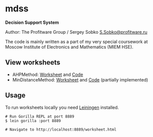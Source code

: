 # mdss

**Decision Support System**

Author: The Profitware Group / Sergey Sobko <S.Sobko@profitware.ru>

The code is mainly written as a part of my very special coursework at
Moscow Institute of Electronics and Mathematics (MIEM HSE).

## View worksheets

* AHPMethod: [Worksheet](http://viewer.gorilla-repl.org/view.html?source=github&user=MIEMHSE&repo=mdss&path=ws/ahp-method.cljw) and [Code](https://github.com/MIEMHSE/mdss/blob/master/src/mdss/methods/ahp.clj)
* MinDistanceMethod: [Worksheet](http://viewer.gorilla-repl.org/view.html?source=github&user=MIEMHSE&repo=mdss&path=ws/mindistance-method.cljw) and [Code](https://github.com/MIEMHSE/mdss/blob/master/src/mdss/methods/mindistance.clj) (partially implemented)

## Usage

To run worksheets locally you need [Leiningen](http://leiningen.org/) installed.

```
# Run Gorilla REPL at port 8889
$ lein gorilla :port 8889

# Navigate to http://localhost:8889/worksheet.html
```

